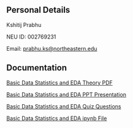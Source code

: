 
## Personal Details

Kshitij Prabhu  

NEU ID: 002769231

Email: prabhu.ks@northeastern.edu


## Documentation

[Basic Data Statistics and EDA Theory PDF](https://northeastern-my.sharepoint.com/:b:/g/personal/prabhu_ks_northeastern_edu/Ee60H4ufFaNMqT20bXaSwcABpcz8ZrI03QEbJ7krQKfIkQ?e=h6Pa5f)

[Basic Data Statistics and EDA PPT Presentation](https://northeastern-my.sharepoint.com/:p:/g/personal/prabhu_ks_northeastern_edu/EUuK0IR85KVNuzMV3I9rEKMBH4RIsa-guOmd7-SEc33UUg?e=IZvMBt)

[Basic Data Statistics and EDA Quiz Questions](https://northeastern-my.sharepoint.com/:b:/g/personal/prabhu_ks_northeastern_edu/Efz3KRHQXSNAooHq9iE-KB4BOQWdTQrGw3uraEDXriermA?e=b2c0md)

[Basic Data Statistics and EDA ipynb File](https://github.com/prabhu-ks/INFO7390_Submission/blob/main/Basic%20Data%20Statistics.ipynb)